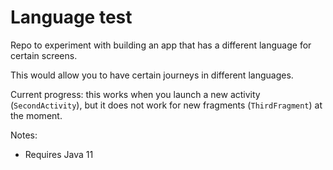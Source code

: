 # Language test

Repo to experiment with building an app that has a different language for certain screens.

This would allow you to have certain journeys in different languages.

Current progress: this works when you launch a new activity (`SecondActivity`), but it does not work for new fragments (`ThirdFragment`) at the moment.

Notes:
* Requires Java 11
